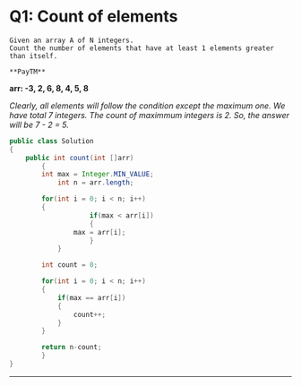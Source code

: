 # Q1: Count of elements
```
Given an array A of N integers. 
Count the number of elements that have at least 1 elements greater than itself.
```
~~~
**PayTM**
~~~

**arr: -3, 2, 6, 8, 4, 5, 8** 

*Clearly, all elements will follow the condition except the maximum one. We have total 7 integers. The count of maximmum integers is 2. So, the answer will be 7 - 2 = 5.*

```java
public class Solution
{
	public int count(int []arr)
    	{
		int max = Integer.MIN_VALUE;
        	int n = arr.length;

		for(int i = 0; i < n; i++)
		{
            		if(max < arr[i])
            		{
				max = arr[i];
            		}
         	}

		int count = 0;

		for(int i = 0; i < n; i++)
		{
			if(max == arr[i])
			{
				count++;
			}
		}

		return n-count;
     	}
}
```
---
